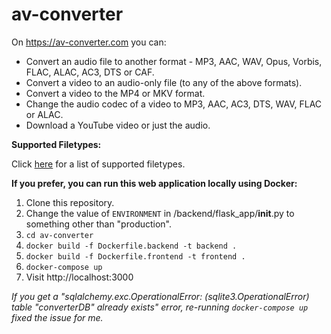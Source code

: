 # av-converter

On https://av-converter.com you can:

- Convert an audio file to another format - MP3, AAC, WAV, Opus, Vorbis, FLAC, ALAC, AC3, DTS or CAF.
- Convert a video to an audio-only file (to any of the above formats).
- Convert a video to the MP4 or MKV format.
- Change the audio codec of a video to MP3, AAC, AC3, DTS, WAV, FLAC or ALAC.
- Download a YouTube video or just the audio.

**Supported Filetypes:**

Click [here](https://av-converter.com/filetypes) for a list of supported filetypes.

**If you prefer, you can run this web application locally using Docker:**

1. Clone this repository.
2. Change the value of `ENVIRONMENT` in /backend/flask_app/**init**.py to something other than "production".
3. `cd av-converter`
4. `docker build -f Dockerfile.backend -t backend .`
5. `docker build -f Dockerfile.frontend -t frontend .`
6. `docker-compose up`
7. Visit http://localhost:3000

_If you get a "sqlalchemy.exc.OperationalError: (sqlite3.OperationalError) table "converterDB" already exists" error, re-running `docker-compose up` fixed the issue for me._
